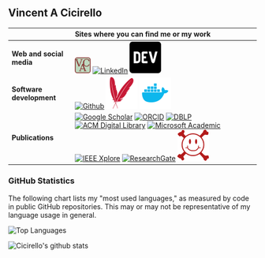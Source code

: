 ## Vincent A Cicirello

| | Sites where you can find me or my work |
| :--- | :--- |
| __Web and social media__ | [<img src="images/logo-gh-android-app-size.png" width="32" height="32" alt="Personal website">](https://www.cicirello.org/) [![LinkedIn](https://www.cicirello.org/images/in.svg)](https://www.linkedin.com/in/vacicirello) [![DEV Profile](https://github.com/cicirello/cicirello/blob/master/images/devto.svg)](https://dev.to/cicirello) |
| __Software development__ | [![Github](https://www.cicirello.org/images/mark-github-16.svg)](https://github.com/cicirello) [![Maven Central](https://github.com/cicirello/cicirello/blob/master/images/maven.svg)](https://search.maven.org/search?q=g:org.cicirello) [![Docker Hub](https://github.com/cicirello/cicirello/blob/master/images/docker.svg)](https://hub.docker.com/u/cicirello) |
| __Publications__ | [![Google Scholar](https://www.cicirello.org/images/gs.svg)](http://scholar.google.com/citations?user=wq4N1CoAAAAJ) [![ORCID](https://www.cicirello.org/images/orcid.svg)](https://orcid.org/0000-0003-1072-8559) [![DBLP](https://www.cicirello.org/images/dblp.svg)](http://dblp.org/pid/57/5754) [![ACM Digital Library](https://www.cicirello.org/images/acm.svg)](http://dl.acm.org/author_page.cfm?id=81100638594) [![Microsoft Academic](https://www.cicirello.org/images/microsoftacademic.svg)](https://academic.microsoft.com/profile/507gjie3-7641-40f5-e807-009gg36i8eh6/VincentA.Cicirello/) [![IEEE Xplore](https://www.cicirello.org/images/ieee.svg)](https://ieeexplore.ieee.org/author/37272496500) [![ResearchGate](https://www.cicirello.org/images/rg.svg)](https://www.researchgate.net/profile/Vincent_Cicirello) [![arXiv](https://github.com/cicirello/cicirello/blob/master/images/arxiv.svg)](https://arxiv.org/search/?searchtype=author&query=Cicirello%2C+V+A) |

### GitHub Statistics

The following chart lists my "most used languages," as measured by code in public GitHub repositories. This may or may not be representative of my language usage in general.

![Top Languages](https://github-readme-stats.vercel.app/api/top-langs/?username=cicirello&layout=compact&langs_count=4&theme=dark)

![Cicirello's github stats](https://github-readme-stats.vercel.app/api?username=cicirello&show_icons=true&count_private=true&include_all_commits=true&theme=dark&disable_animations=true)


<!--
**cicirello/cicirello** is a ✨ _special_ ✨ repository because its `README.md` (this file) appears on your GitHub profile.

Here are some ideas to get you started:

- 🔭 I’m currently working on ...
- 🌱 I’m currently learning ...
- 👯 I’m looking to collaborate on ...
- 🤔 I’m looking for help with ...
- 💬 Ask me about ...
- 📫 How to reach me: ...
- 😄 Pronouns: ...
- ⚡ Fun fact: ...
-->
